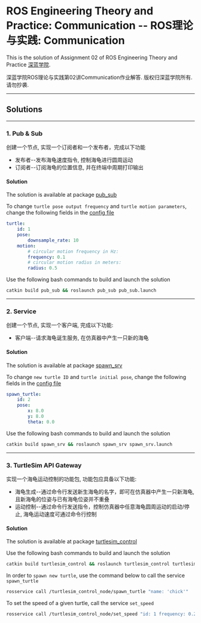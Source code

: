 # ROS Engineering Theory and Practice: Communication -- ROS理论与实践: Communication

This is the solution of Assignment 02 of ROS Engineering Theory and Practice [深蓝学院](https://www.shenlanxueyuan.com/course/246).

深蓝学院ROS理论与实践第02讲Communication作业解答. 版权归深蓝学院所有. 请勿抄袭.

---

## Solutions

---

### 1. Pub & Sub

创建一个节点, 实现一个订阅者和一个发布者，完成以下功能

* 发布者--发布海龟速度指令, 控制海龟进行圆周运动
* 订阅者--订阅海龟的位置信息, 并在终端中周期打印输出

#### Solution

The solution is available at package [pub_sub](src/pub_sub)

To change `turtle pose output frequency` and `turtle motion parameters`, change the following fields in the [config file](src/pub_sub/config/pub_sub.yaml)

```yaml
turtle:
    id: 1
    pose:
        downsample_rate: 10
    motion:
        # circular motion frequency in Hz:
        frequency: 0.1
        # circular motion radius in meters:
        radius: 0.5
```

Use the following bash commands to build and launch the solution

```bash
catkin build pub_sub && roslaunch pub_sub pub_sub.launch
```

---

### 2. Service

创建一个节点, 实现一个客户端, 完成以下功能:

* 客户端--请求海龟诞生服务, 在仿真器中产生一只新的海龟

#### Solution

The solution is available at package [spawn_srv](src/spawn_srv)

To change `new turtle ID` and `turtle initial pose`, change the following fields in the [config file](src/spawn_srv/config/spawn_srv.yaml)

```yaml
spawn_turtle:
    id: 2
    pose:
        x: 8.0
        y: 8.0
        theta: 0.0 
```

Use the following bash commands to build and launch the solution

```bash
catkin build spawn_srv && roslaunch spawn_srv spawn_srv.launch
```

---

### 3. TurtleSim API Gateway

实现一个海龟运动控制的功能包, 功能包应具备以下功能:

* 海龟生成--通过命令行发送新生海龟的名字，即可在仿真器中产生一只新海龟, 且新海龟的位姿与已有海龟位姿并不重叠
* 运动控制--通过命令行发送指令，控制仿真器中任意海龟圆周运动的启动/停止, 海龟运动速度可通过命令行控制 

#### Solution

The solution is available at package [turtlesim_control](src/turtlesim_control)

Use the following bash commands to build and launch the solution

```bash
catkin build turtlesim_control && roslaunch turtlesim_control turtlesim_control.launch
```

In order to `spawn new turtle`, use the command below to call the service `spawn_turtle`

```bash
rosservice call /turtlesim_control_node/spawn_turtle "name: 'chick'"
```

To set the speed of a given turtle, call the service `set_speed`

```bash
rosservice call /turtlesim_control_node/set_speed "id: 1 frequency: 0.2 radius: 0.25"
```